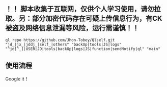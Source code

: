 ## ！！ 脚本收集于互联网，仅供个人学习使用，请勿拉取。另：部分加密代码存在可疑上传信息行为，有CK被盗及网络信息泄漏等风险，运行需谨慎！！

```
ql repo https://github.com/Jhon-Tobey/Qlself.git "jd_|jx_|jddj_|self_|others" "backUp|tools|JS|logs" "^jd[^_]|USER|JD|tools|backUp|logs|JS|function|sendNotify|ql" "main"

```

## 使用流程

Google it！

